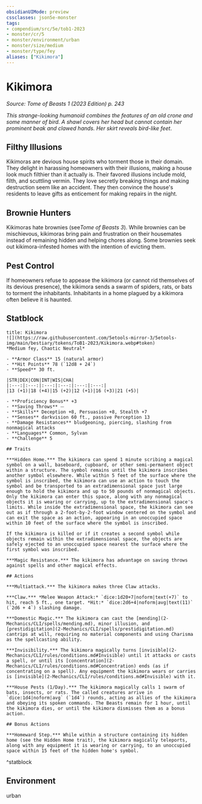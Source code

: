 ```yaml
---
obsidianUIMode: preview
cssclasses: json5e-monster
tags:
- compendium/src/5e/tob1-2023
- monster/cr/5
- monster/environment/urban
- monster/size/medium
- monster/type/fey
aliases: ["Kikimora"]
---
```

# Kikimora
*Source: Tome of Beasts 1 (2023 Edition) p. 243*  

*This strange-looking humanoid combines the features of an old crone and some manner of bird. A shawl covers her head but cannot contain her prominent beak and clawed hands. Her skirt reveals bird-like feet*.

## Filthy Illusions

Kikimoras are devious house spirits who torment those in their domain. They delight in harassing homeowners with their illusions, making a house look much filthier than it actually is. Their favored illusions include mold, filth, and scuttling vermin. They love secretly breaking things and making destruction seem like an accident. They then convince the house's residents to leave gifts as enticement for making repairs in the night.

## Brownie Hunters

Kikimoras hate brownies (see*Tome of Beasts 3*). While brownies can be mischievous, kikimoras bring pain and frustration on their housemates instead of remaining hidden and helping chores along. Some brownies seek out kikimora-infested homes with the intention of evicting them.

## Pest Control

If homeowners refuse to appease the kikimora (or cannot rid themselves of its devious presence), the kikimora sends a swarm of spiders, rats, or bats to torment the inhabitants. Inhabitants in a home plagued by a kikimora often believe it is haunted.

## Statblock

```ad-statblock
title: Kikimora
![](https://raw.githubusercontent.com/5etools-mirror-3/5etools-img/main/bestiary/tokens/ToB1-2023/Kikimora.webp#token)
*Medium fey, Chaotic Neutral*

- **Armor Class** 15 (natural armor)
- **Hit Points** 78 (`12d8 + 24`)
- **Speed** 30 ft.

|STR|DEX|CON|INT|WIS|CHA|
|:---:|:---:|:---:|:---:|:---:|:---:|
|13 (+1)|18 (+4)|15 (+2)|12 (+1)|16 (+3)|21 (+5)|

- **Proficiency Bonus** +3
- **Saving Throws** ⏤
- **Skills** Deception +8, Persuasion +8, Stealth +7
- **Senses** darkvision 60 ft., passive Perception 13
- **Damage Resistances** bludgeoning, piercing, slashing from nonmagical attacks
- **Languages** Common, Sylvan
- **Challenge** 5

## Traits

***Hidden Home.*** The kikimora can spend 1 minute scribing a magical symbol on a wall, baseboard, cupboard, or other semi‑permanent object within a structure. The symbol remains until the kikimora inscribes another symbol elsewhere. While within 5 feet of the surface where the symbol is inscribed, the kikimora can use an action to touch the symbol and be transported to an extradimensional space just large enough to hold the kikimora and up to 50 pounds of nonmagical objects. Only the kikimora can enter this space, along with any nonmagical objects it is wearing or carrying, up to the extradimensional space's limits. While inside the extradimensional space, the kikimora can see out as if through a 2-foot-by-2-foot window centered on the symbol and can exit the space as an action, appearing in an unoccupied space within 10 feet of the surface where the symbol is inscribed.

If the kikimora is killed or if it creates a second symbol while objects remain within the extradimensional space, the objects are safely ejected to an unoccupied space nearest the surface where the first symbol was inscribed.

***Magic Resistance.*** The kikimora has advantage on saving throws against spells and other magical effects.

## Actions

***Multiattack.*** The kikimora makes three Claw attacks.

***Claw.*** *Melee Weapon Attack:* `dice:1d20+7|noform|text(+7)` to hit, reach 5 ft., one target. *Hit:* `dice:2d6+4|noform|avg|text(11)` (`2d6 + 4`) slashing damage.

***Domestic Magic.*** The kikimora can cast the [mending](2-Mechanics/CLI/spells/mending.md), minor illusion, and [prestidigitation](2-Mechanics/CLI/spells/prestidigitation.md) cantrips at will, requiring no material components and using Charisma as the spellcasting ability.

***Invisibility.*** The kikimora magically turns [invisible](2-Mechanics/CLI/rules/conditions.md#Invisible) until it attacks or casts a spell, or until its [concentration](2-Mechanics/CLI/rules/conditions.md#Concentration) ends (as if concentrating on a spell). Any equipment the kikimora wears or carries is [invisible](2-Mechanics/CLI/rules/conditions.md#Invisible) with it.

***House Pests (1/Day).*** The kikimora magically calls 1 swarm of bats, insects, or rats. The called creatures arrive in `dice:1d4|noform|avg` (`1d4`) rounds, acting as allies of the kikimora and obeying its spoken commands. The Beasts remain for 1 hour, until the kikimora dies, or until the kikimora dismisses them as a bonus action.

## Bonus Actions

***Homeward Step.*** While within a structure containing its hidden home (see the Hidden Home trait), the kikimora magically teleports, along with any equipment it is wearing or carrying, to an unoccupied space within 15 feet of the hidden home's symbol.
```
^statblock

## Environment

urban
